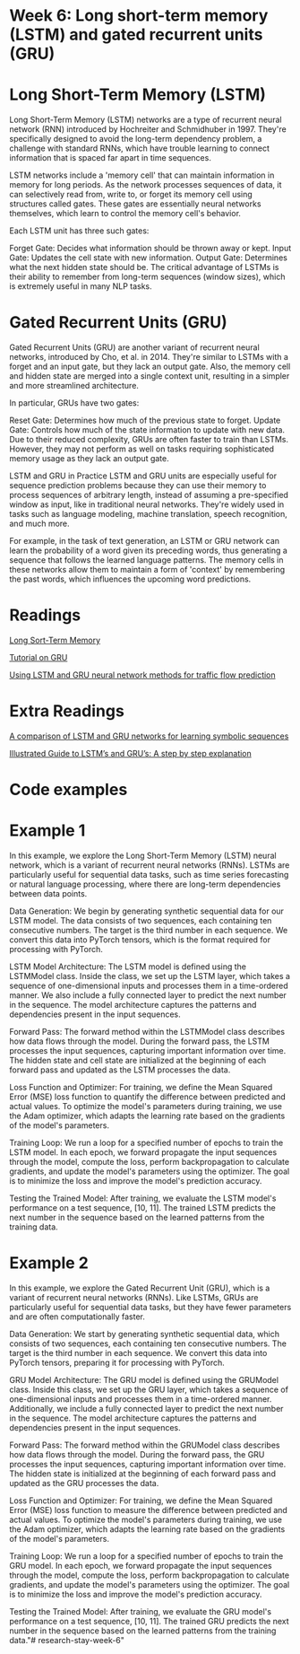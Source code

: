 # Week 6: Long short-term memory (LSTM) and gated recurrent units (GRU)

# Long Short-Term Memory (LSTM)

Long Short-Term Memory (LSTM) networks are a type of recurrent neural network (RNN) introduced by Hochreiter and Schmidhuber in 1997. They're specifically designed to avoid the long-term dependency problem, a challenge with standard RNNs, which have trouble learning to connect information that is spaced far apart in time sequences.

LSTM networks include a 'memory cell' that can maintain information in memory for long periods. As the network processes sequences of data, it can selectively read from, write to, or forget its memory cell using structures called gates. These gates are essentially neural networks themselves, which learn to control the memory cell's behavior.

Each LSTM unit has three such gates:

Forget Gate: Decides what information should be thrown away or kept.
Input Gate: Updates the cell state with new information.
Output Gate: Determines what the next hidden state should be.
The critical advantage of LSTMs is their ability to remember from long-term sequences (window sizes), which is extremely useful in many NLP tasks.

# Gated Recurrent Units (GRU)

Gated Recurrent Units (GRU) are another variant of recurrent neural networks, introduced by Cho, et al. in 2014. They're similar to LSTMs with a forget and an input gate, but they lack an output gate. Also, the memory cell and hidden state are merged into a single context unit, resulting in a simpler and more streamlined architecture.

In particular, GRUs have two gates:

Reset Gate: Determines how much of the previous state to forget.
Update Gate: Controls how much of the state information to update with new data.
Due to their reduced complexity, GRUs are often faster to train than LSTMs. However, they may not perform as well on tasks requiring sophisticated memory usage as they lack an output gate.

LSTM and GRU in Practice
LSTM and GRU units are especially useful for sequence prediction problems because they can use their memory to process sequences of arbitrary length, instead of assuming a pre-specified window as input, like in traditional neural networks. They're widely used in tasks such as language modeling, machine translation, speech recognition, and much more.

For example, in the task of text generation, an LSTM or GRU network can learn the probability of a word given its preceding words, thus generating a sequence that follows the learned language patterns. The memory cells in these networks allow them to maintain a form of 'context' by remembering the past words, which influences the upcoming word predictions.

# Readings

[Long Sort-Term Memory](https://www.bioinf.jku.at/publications/older/2604.pdf)

[Tutorial on GRU](https://d2l.ai/chapter_recurrent-modern/gru.html)

[Using LSTM and GRU neural network methods for traffic flow prediction](https://www.researchgate.net/profile/Li-Li-86/publication/312402649_Using_LSTM_and_GRU_neural_network_methods_for_traffic_flow_prediction/links/5c20d38d299bf12be3971696/Using-LSTM-and-GRU-neural-network-methods-for-traffic-flow-prediction.pdf)

# Extra Readings

[A comparison of LSTM and GRU networks for learning symbolic sequences](https://arxiv.org/pdf/2107.02248.pdf)

[Illustrated Guide to LSTM’s and GRU’s: A step by step explanation](https://towardsdatascience.com/illustrated-guide-to-lstms-and-gru-s-a-step-by-step-explanation-44e9eb85bf21)

# Code examples

# Example 1

In this example, we explore the Long Short-Term Memory (LSTM) neural network, which is a variant of recurrent neural networks (RNNs). LSTMs are particularly useful for sequential data tasks, such as time series forecasting or natural language processing, where there are long-term dependencies between data points.

Data Generation:
We begin by generating synthetic sequential data for our LSTM model. The data consists of two sequences, each containing ten consecutive numbers. The target is the third number in each sequence. We convert this data into PyTorch tensors, which is the format required for processing with PyTorch.

LSTM Model Architecture:
The LSTM model is defined using the LSTMModel class. Inside the class, we set up the LSTM layer, which takes a sequence of one-dimensional inputs and processes them in a time-ordered manner. We also include a fully connected layer to predict the next number in the sequence. The model architecture captures the patterns and dependencies present in the input sequences.

Forward Pass:
The forward method within the LSTMModel class describes how data flows through the model. During the forward pass, the LSTM processes the input sequences, capturing important information over time. The hidden state and cell state are initialized at the beginning of each forward pass and updated as the LSTM processes the data.

Loss Function and Optimizer:
For training, we define the Mean Squared Error (MSE) loss function to quantify the difference between predicted and actual values. To optimize the model's parameters during training, we use the Adam optimizer, which adapts the learning rate based on the gradients of the model's parameters.

Training Loop:
We run a loop for a specified number of epochs to train the LSTM model. In each epoch, we forward propagate the input sequences through the model, compute the loss, perform backpropagation to calculate gradients, and update the model's parameters using the optimizer. The goal is to minimize the loss and improve the model's prediction accuracy.

Testing the Trained Model:
After training, we evaluate the LSTM model's performance on a test sequence, [10, 11]. The trained LSTM predicts the next number in the sequence based on the learned patterns from the training data.

# Example 2

In this example, we explore the Gated Recurrent Unit (GRU), which is a variant of recurrent neural networks (RNNs). Like LSTMs, GRUs are particularly useful for sequential data tasks, but they have fewer parameters and are often computationally faster.

Data Generation:
We start by generating synthetic sequential data, which consists of two sequences, each containing ten consecutive numbers. The target is the third number in each sequence. We convert this data into PyTorch tensors, preparing it for processing with PyTorch.

GRU Model Architecture:
The GRU model is defined using the GRUModel class. Inside this class, we set up the GRU layer, which takes a sequence of one-dimensional inputs and processes them in a time-ordered manner. Additionally, we include a fully connected layer to predict the next number in the sequence. The model architecture captures the patterns and dependencies present in the input sequences.

Forward Pass:
The forward method within the GRUModel class describes how data flows through the model. During the forward pass, the GRU processes the input sequences, capturing important information over time. The hidden state is initialized at the beginning of each forward pass and updated as the GRU processes the data.

Loss Function and Optimizer:
For training, we define the Mean Squared Error (MSE) loss function to measure the difference between predicted and actual values. To optimize the model's parameters during training, we use the Adam optimizer, which adapts the learning rate based on the gradients of the model's parameters.

Training Loop:
We run a loop for a specified number of epochs to train the GRU model. In each epoch, we forward propagate the input sequences through the model, compute the loss, perform backpropagation to calculate gradients, and update the model's parameters using the optimizer. The goal is to minimize the loss and improve the model's prediction accuracy.

Testing the Trained Model:
After training, we evaluate the GRU model's performance on a test sequence, [10, 11]. The trained GRU predicts the next number in the sequence based on the learned patterns from the training data."# research-stay-week-6"
